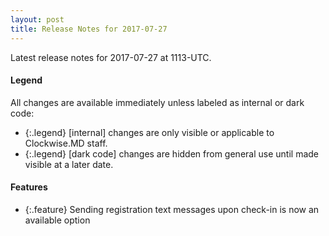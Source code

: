 ```yaml
---
layout: post
title: Release Notes for 2017-07-27
---
```


Latest release notes for 2017-07-27 at 1113-UTC.

<div class='legend' markdown='1'>

#### Legend

All changes are available immediately unless labeled as internal or dark code:

- {:.legend} [internal] changes are only visible or applicable to Clockwise.MD staff.
- {:.legend} [dark code] changes are hidden from general use until made visible at a later date.

</div>

<div class='features' markdown='1'>

#### Features

- {:.feature} Sending registration text messages upon check-in is now an available option

</div>

